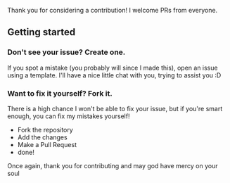 Thank you for considering a contribution! I welcome PRs from everyone.

## Getting started
### Don't see your issue? Create one.
If you spot a mistake (you probably will since I made this), open an issue using a template. I'll have a nice little chat with you, trying to assist you :D
### Want to fix it yourself? Fork it.
There is a high chance I won't be able to fix your issue, but if you're smart enough, you can fix my mistakes yourself!
 - Fork the repository
 - Add the changes
 - Make a Pull Request
 - done!


Once again, thank you for contributing and may god have mercy on your soul
